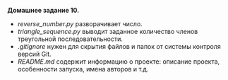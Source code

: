**Домашнее задание 10.**

- *reverse_number.py* разворачивает число.
- *triangle_sequence.py* выводит заданное количество членов треугольной последовательности.
- *.gitignore* нужен для скрытия файлов и папок от системы контроля версий Git.
- *README.md* содержит информацию о проекте: описание проекта, особенности запуска, имена авторов и т.д.